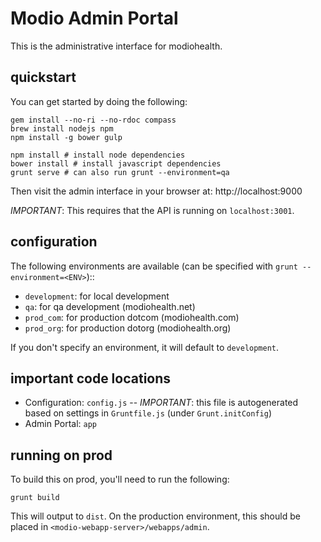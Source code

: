 # Modio Admin Portal

This is the administrative interface for modiohealth.

## quickstart

You can get started by doing the following:

    gem install --no-ri --no-rdoc compass
    brew install nodejs npm
    npm install -g bower gulp

    npm install # install node dependencies
    bower install # install javascript dependencies
    grunt serve # can also run grunt --environment=qa

Then visit the admin interface in your browser at: http://localhost:9000

*IMPORTANT*: This requires that the API is running on `localhost:3001`.

## configuration

The following environments are available (can be specified with `grunt --environment=<ENV>`)::

- `development`: for local development
- `qa`: for qa development (modiohealth.net)
- `prod_com`: for production dotcom (modiohealth.com)
- `prod_org`: for production dotorg (modiohealth.org)

If you don't specify an environment, it will default to `development`.

## important code locations

- Configuration: `config.js` -- *IMPORTANT*: this file is autogenerated based on settings in `Gruntfile.js` (under `Grunt.initConfig`)
- Admin Portal: `app`

## running on prod

To build this on prod, you'll need to run the following:

    grunt build

This will output to `dist`.  On the production environment, this should be placed in `<modio-webapp-server>/webapps/admin`.
